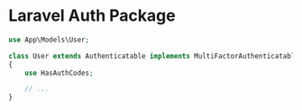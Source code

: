 # Laravel Auth Package

```php
use App\Models\User;

class User extends Authenticatable implements MultiFactorAuthenticatable
{
    use HasAuthCodes;

    // ...
}
```
